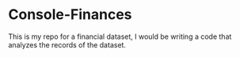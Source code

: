 # Console-Finances
This is my repo for a financial dataset, I would be writing a code that analyzes the records of the dataset. 
